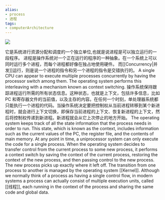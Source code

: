 ```yaml
---
alias: 
- process
- 进程
tags: 
- computerArchitecture 
---
```


![](https://img-blog.csdnimg.cn/img_convert/c7f56290481fd503a414f56f3a13e532.png)

它是系统进行资源分配和调度的一个独立单位,也就是说进程是可以独立运行的一段程序。
进程是操作系统对一个正在运行的程序的一种抽象。在一个系统上可以同时运行多个进程，而每个进程都好像在独占地使用硬件。
而[[Concurrency|并发]]运行，则是说一个进程的指令和另一个进程的指令是交错执行的。
A single CPU can appear to execute multiple processes concurrently by having the processor switch among them. The operating system performs this interleaving with a mechanism known as context switching.
操作系统保持跟踪进程运行所需的所有状态信息。这种状态，也就是上下文，包括许多信息，比如PC 和寄存器文件的当前值，以及主存的内容。在任何一个时刻，单处理器系统都只能执行一个进程的代码。当操作系统决定要把控制权从当前进程转移到某个新进程时，就会进行上下文切换，即保存当前进程的上下文、恢复新进程的上下文，然后将控制权传递到新进程。新进程就会从它上次停止的地方开始。
The operating system keeps track of all the state information that the process needs in order to run. This state, which is known as the context, includes information such as the current values of the PC, the register file, and the contents of main memory. At any point in time, a uniprocessor system can only execute the code for a single process. When the operating system decides to transfer control from the current process to some new process, it performs a context switch by saving the context of the current process, restoring the context of the new process, and then passing control to the new process. The new process picks up exactly where it left off.
The transition from one process to another is managed by the operating system [[Kernel]].
Although we normally think of a process as having a single control flow, in modern systems a process can actually consist of multiple execution units, called [[线程]], each running in the context of the process and sharing the same code and global data.


